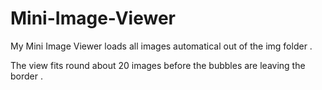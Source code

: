 # Mini-Image-Viewer
My Mini Image Viewer  loads all images automatical out of the img folder .

The view fits round about 20 images before the bubbles are leaving the border .
